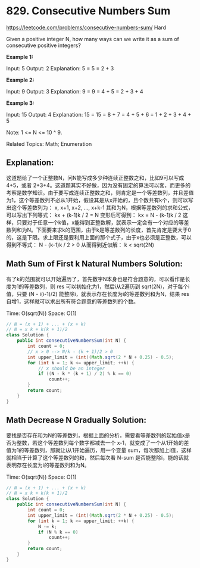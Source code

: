 # 829. Consecutive Numbers Sum
<https://leetcode.com/problems/consecutive-numbers-sum/>
Hard

Given a positive integer N, how many ways can we write it as a sum of consecutive positive integers?

**Example 1:**

Input: 5
Output: 2
Explanation: 5 = 5 = 2 + 3

**Example 2:**

Input: 9
Output: 3
Explanation: 9 = 9 = 4 + 5 = 2 + 3 + 4

**Example 3:**

Input: 15
Output: 4
Explanation: 15 = 15 = 8 + 7 = 4 + 5 + 6 = 1 + 2 + 3 + 4 + 5

Note: 1 <= N <= 10 ^ 9.

Related Topics: Math; Enumeration

## Explanation: 
这道题给了一个正整数N，问N能写成多少种连续正整数之和，比如9可以写成 4+5，或者 2+3+4。这道题其实不好做，因为没有固定的算法可以套，而更多的考察是数学知识。由于要写成连续正整数之和，则肯定是一个等差数列，并且差值为1，这个等差数列不必从1开始，假设其是从x开始的，且个数共有k个，则可以写出这个等差数列为：
    x, x+1, x+2, ..., x+k-1
其和为N，根据等差数列的求和公式，可以写出下列等式：
    kx + (k-1)k / 2 = N
变形后可得到：
    kx = N - (k-1)k / 2
这样，只要对于任意一个k值，x能得到正整数解，就表示一定会有一个对应的等差数列和为N。下面要来求k的范围，由于k是等差数列的长度，首先肯定是要大于0的，这是下限。求上限还是要利用上面的那个式子，由于x也必须是正整数，可以得到不等式：
    N - (k-1)k / 2 > 0
从而得到近似解：
    k < sqrt(2N)

## Math Sum of First k Natural Numbers Solution: 
有了k的范围就可以开始遍历了，首先数字N本身也是符合题意的，可以看作是长度为1的等差数列，则 res 可以初始化为1，然后i从2遍历到 sqrt(2N)，对于每个i值，只要 (N - i(i-1)/2) 能整除i，就表示存在长度为i的等差数列和为N，结果 res 自增1，这样就可以求出所有符合题意的等差数列的个数。

Time: O(sqrt(N))
Space: O(1)

```java
// N = (x + 1) + ... + (x + k)
// N = x k + k(k + 1)/2
class Solution {
    public int consecutiveNumbersSum(int N) {
        int count = 0;
        // x > 0 --> N/k - (k + 1)/2 > 0
        int upper_limit = (int)(Math.sqrt(2 * N + 0.25) - 0.5);
        for (int k = 1; k <= upper_limit; ++k) {
            // x should be an integer
            if ((N - k * (k + 1) / 2) % k == 0)
                count++;
        }
        return count;
    }
}
```

## Math Decrease N Gradually Solution: 
要找是否存在和为N的等差数列，根据上面的分析，需要看等差数列的起始值x是否为整数，若这个等差数列每个数字都减去一个 x-1，就变成了一个从1开始的差值为1的等差数列，那就让i从1开始遍历，用一个变量 sum，每次都加上i值，这样就相当于计算了这个等差数列的和，然后每次看 N-sum 是否能整除i，能的话就表明存在长度为i的等差数列和为N。

Time: O(sqrt(N))
Space: O(1)

```java
// N = (x + 1) + ... + (x + k)
// N = x k + k(k + 1)/2
class Solution {
    public int consecutiveNumbersSum(int N) {
        int count = 0;
        int upper_limit = (int)(Math.sqrt(2 * N + 0.25) - 0.5);
        for (int k = 1; k <= upper_limit; ++k) {
            N -= k;
            if (N % k == 0)
                count++;
        }
        return count;
    }
}
```